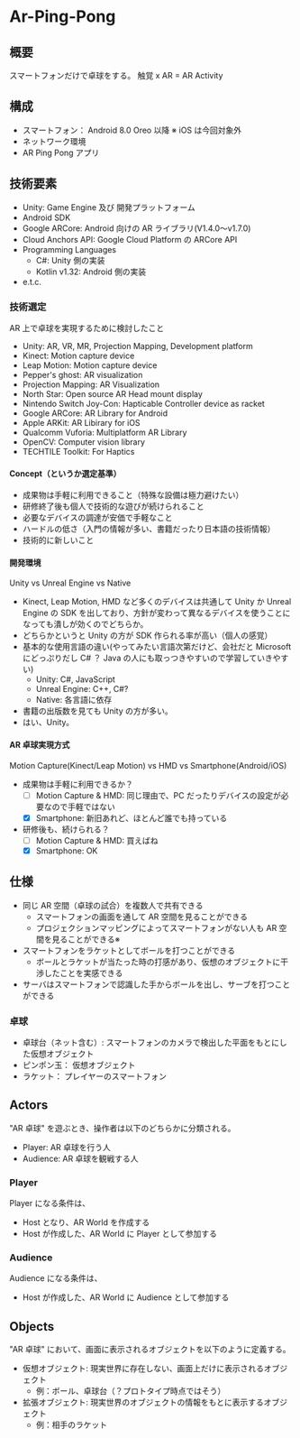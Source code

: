 # Ar-Ping-Pong

## 概要

スマートフォンだけで卓球をする。
触覚 x AR = AR Activity

## 構成

- スマートフォン： Android 8.0 Oreo 以降 ※ iOS は今回対象外
- ネットワーク環境
- AR Ping Pong アプリ

## 技術要素

- Unity: Game Engine 及び 開発プラットフォーム
- Android SDK
- Google ARCore: Android 向けの AR ライブラリ(V1.4.0～v1.7.0)
- Cloud Anchors API: Google Cloud Platform の ARCore API
- Programming Languages
  - C#: Unity 側の実装
  - Kotlin v1.32: Android 側の実装
- e.t.c.

### 技術選定

AR 上で卓球を実現するために検討したこと

- Unity: AR, VR, MR, Projection Mapping,  Development platform
- Kinect: Motion capture device
- Leap Motion: Motion capture device
- Pepper's ghost: AR visualization
- Projection Mapping: AR Visualization
- North Star: Open source AR Head mount display
- Nintendo Switch Joy-Con: Hapticable Controller device as racket
- Google ARCore: AR Library for Android
- Apple ARKit: AR Libirary for iOS
- Qualcomm Vuforia: Multiplatform AR Library
- OpenCV: Computer vision library
- TECHTILE Toolkit: For Haptics

#### Concept（というか選定基準）

- 成果物は手軽に利用できること（特殊な設備は極力避けたい）
- 研修終了後も個人で技術的な遊びが続けられること
- 必要なデバイスの調達が安価で手軽なこと
- ハードルの低さ（入門の情報が多い、書籍だったり日本語の技術情報）
- 技術的に新しいこと

#### 開発環境

Unity vs Unreal Engine vs Native

- Kinect, Leap Motion, HMD など多くのデバイスは共通して Unity か Unreal Engine の SDK を出しており、方針が変わって異なるデバイスを使うことになっても潰しが効くのでどちらか。
- どちらかというと Unity の方が SDK 作られる率が高い（個人の感覚）
- 基本的な使用言語の違い(やってみたい言語次第だけど、会社だと Microsoft にどっぷりだし C# ？ Java の人にも取っつきやすいので学習していきやすい)
  - Unity: C#, JavaScript
  - Unreal Engine: C++, C#?
  - Native: 各言語に依存
- 書籍の出版数を見ても Unity の方が多い。
- はい、Unity。

#### AR 卓球実現方式

Motion Capture(Kinect/Leap Motion) vs HMD vs Smartphone(Android/iOS)

- 成果物は手軽に利用できるか？
  - [ ] Motion Capture & HMD: 同じ理由で、PC だったりデバイスの設定が必要なので手軽ではない
  - [x] Smartphone: 新旧あれど、ほとんど誰でも持っている
- 研修後も、続けられる？
  - [ ] Motion Capture & HMD: 買えばね
  - [x] Smartphone: OK

<!-- TODO 飽きた -->

## 仕様

- 同じ AR 空間（卓球の試合）を複数人で共有できる
  - スマートフォンの画面を通して AR 空間を見ることができる
  - プロジェクションマッピングによってスマートフォンがない人も AR 空間を見ることができる※
- スマートフォンをラケットとしてボールを打つことができる
  - ボールとラケットが当たった時の打感があり、仮想のオブジェクトに干渉したことを実感できる
- サーバはスマートフォンで認識した手からボールを出し、サーブを打つことができる

### 卓球

- 卓球台（ネット含む）: スマートフォンのカメラで検出した平面をもとにした仮想オブジェクト
- ピンポン玉： 仮想オブジェクト
- ラケット： プレイヤーのスマートフォン


## Actors

"AR 卓球" を遊ぶとき、操作者は以下のどちらかに分類される。

- Player: AR 卓球を行う人
- Audience: AR 卓球を観戦する人

### Player

Player になる条件は、

- Host となり、AR World を作成する
- Host が作成した、AR World に Player として参加する

### Audience

Audience になる条件は、

- Host が作成した、AR World に Audience として参加する


## Objects

"AR 卓球" において、画面に表示されるオブジェクトを以下のように定義する。

- 仮想オブジェクト: 現実世界に存在しない、画面上だけに表示されるオブジェクト
  - 例：ボール、卓球台（？プロトタイプ時点ではそう）
- 拡張オブジェクト: 現実世界のオブジェクトの情報をもとに表示するオブジェクト
  - 例：相手のラケット